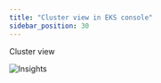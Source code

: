 ```yaml
---
title: "Cluster view in EKS console"
sidebar_position: 30
---
```


Cluster view

![Insights](/img/resource-view/cluster-resources.jpg)

